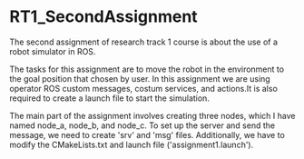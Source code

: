 # RT1_SecondAssignment
The second assignment of research track 1 course is about the use of a robot simulator in ROS. 

The tasks for this assignment are to move the robot in the environment to the goal position that chosen by user.
In this assignment we are using operator ROS custom messages, costum services, and actions.It is also required to create a launch file to start the simulation.

The main part of the assignment involves creating three nodes, which I have named node_a, node_b, and node_c. To set up the server and send the message, we need to create 'srv' and 'msg' files. Additionally, we have to modify the CMakeLists.txt and launch file ('assignment1.launch').
